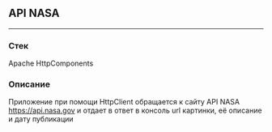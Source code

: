## API NASA
___
### Стек
Apache HttpComponents
### Описание
Приложение при помощи HttpClient обращается к сайту API NASA https://api.nasa.gov и отдает в ответ в консоль url картинки, её описание и дату публикации
